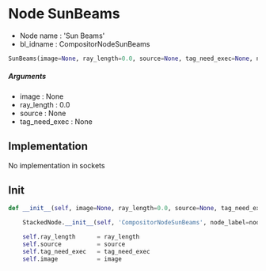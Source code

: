 # Node SunBeams

- Node name : 'Sun Beams'
- bl_idname : CompositorNodeSunBeams


``` python
SunBeams(image=None, ray_length=0.0, source=None, tag_need_exec=None, node_label=None, node_color=None)
```
##### Arguments

- image : None
- ray_length : 0.0
- source : None
- tag_need_exec : None

## Implementation

No implementation in sockets

## Init

``` python
def __init__(self, image=None, ray_length=0.0, source=None, tag_need_exec=None, node_label=None, node_color=None):

    StackedNode.__init__(self, 'CompositorNodeSunBeams', node_label=node_label, node_color=node_color)

    self.ray_length      = ray_length
    self.source          = source
    self.tag_need_exec   = tag_need_exec
    self.image           = image
```

